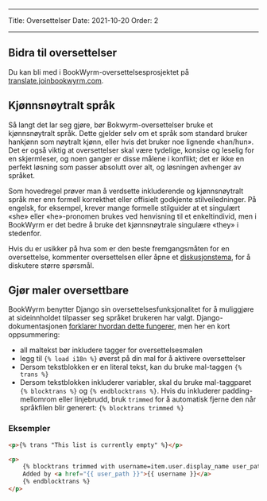 - - -
Title: Oversettelser Date: 2021-10-20 Order: 2
- - -

## Bidra til oversettelser

Du kan bli med i BookWyrm-oversettelsesprosjektet på [translate.joinbookwyrm.com](https://translate.joinbookwyrm.com/).

## Kjønnsnøytralt språk

Så langt det lar seg gjøre, bør Bokwyrm-oversettelser bruke et kjønnsnøytralt språk. Dette gjelder selv om et språk som standard bruker hankjønn som nøytralt kjønn, eller hvis det bruker noe lignende «han/hun». Det er også viktig at oversettelser skal være tydelige, konsise og leselig for en skjermleser, og noen ganger er disse målene i konflikt; det er ikke en perfekt løsning som passer absolutt over alt, og løsningen avhenger av språket.

Som hovedregel prøver man å verdsette inkluderende og kjønnsnøytralt språk mer enn formell korrekthet eller offisielt godkjente stilveiledninger. På engelsk, for eksempel, krever mange formelle stilguider at et singulært «she» eller «he»-pronomen brukes ved henvisning til et enkeltindivid, men i BookWyrm er det bedre å bruke det kjønnsnøytrale singulære «they» i stedenfor.

Hvis du er usikker på hva som er den beste fremgangsmåten for en oversettelse, kommenter oversettelsen eller åpne et [diskusjonstema,](https://translate.joinbookwyrm.com/project/bookwyrm/discussions) for å diskutere større spørsmål.

## Gjør maler oversettbare

BookWyrm benytter Django sin oversettelsesfunksjonalitet for å muliggjøre at sideinnholdet tilpasser seg språket brukeren har valgt. Django-dokumentasjonen [forklarer hvordan dette fungerer](https://docs.djangoproject.com/en/3.2/topics/i18n/translation/#internationalization-in-template-code), men her en kort oppsummering:

* all maltekst bør inkludere tagger for oversettelsesmalen
* legg til `{% load i18n %}` øverst på din mal for å aktivere oversettelser
* Dersom tekstblokken er en literal tekst, kan du bruke mal-taggen `{% trans %}`
* Dersom tekstblokken inkluderer variabler, skal du bruke mal-taggparet `{% blocktrans %}` og `{% endblocktrans %}`. Hvis du inkluderer padding-mellomrom eller linjebrudd, bruk `trimmed` for å automatisk fjerne den når språkfilen blir generert: `{% blocktrans trimmed %}`

### Eksempler

```html
<p>{% trans "This list is currently empty" %}</p>

<p>
    {% blocktrans trimmed with username=item.user.display_name user_path=item.user.local_path %}
    Added by <a href="{{ user_path }}">{{ username }}</a>
    {% endblocktrans %}
</p>
```
